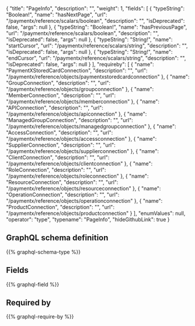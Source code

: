 {
  "title": "PageInfo",
  "description": "",
  "weight": 1,
  "fields": [
    {
      "typeString": "Boolean!",
      "name": "hasNextPage",
      "url": "/paymentx/reference/scalars/boolean",
      "description": "",
      "isDeprecated": false,
      "args": null
    },
    {
      "typeString": "Boolean!",
      "name": "hasPreviousPage",
      "url": "/paymentx/reference/scalars/boolean",
      "description": "",
      "isDeprecated": false,
      "args": null
    },
    {
      "typeString": "String!",
      "name": "startCursor",
      "url": "/paymentx/reference/scalars/string",
      "description": "",
      "isDeprecated": false,
      "args": null
    },
    {
      "typeString": "String!",
      "name": "endCursor",
      "url": "/paymentx/reference/scalars/string",
      "description": "",
      "isDeprecated": false,
      "args": null
    }
  ],
  "requireby": [
    {
      "name": "PaymentXStoredCardConnection",
      "description": "",
      "url": "/paymentx/reference/objects/paymentxstoredcardconnection"
    },
    {
      "name": "GroupConnection",
      "description": "",
      "url": "/paymentx/reference/objects/groupconnection"
    },
    {
      "name": "MemberConnection",
      "description": "",
      "url": "/paymentx/reference/objects/memberconnection"
    },
    {
      "name": "APIConnection",
      "description": "",
      "url": "/paymentx/reference/objects/apiconnection"
    },
    {
      "name": "ManagedGroupConnection",
      "description": "",
      "url": "/paymentx/reference/objects/managedgroupconnection"
    },
    {
      "name": "AccessConnection",
      "description": "",
      "url": "/paymentx/reference/objects/accessconnection"
    },
    {
      "name": "SupplierConnection",
      "description": "",
      "url": "/paymentx/reference/objects/supplierconnection"
    },
    {
      "name": "ClientConnection",
      "description": "",
      "url": "/paymentx/reference/objects/clientconnection"
    },
    {
      "name": "RoleConnection",
      "description": "",
      "url": "/paymentx/reference/objects/roleconnection"
    },
    {
      "name": "ResourceConnection",
      "description": "",
      "url": "/paymentx/reference/objects/resourceconnection"
    },
    {
      "name": "OperationConnection",
      "description": "",
      "url": "/paymentx/reference/objects/operationconnection"
    },
    {
      "name": "ProductConnection",
      "description": "",
      "url": "/paymentx/reference/objects/productconnection"
    }
  ],
  "enumValues": null,
  "operator": "type",
  "typename": "PageInfo",
  "hideGithubLink": true
}
## GraphQL schema definition

{{% graphql-schema-type %}}

## Fields

{{% graphql-field %}}

## Required by

{{% graphql-require-by %}}
